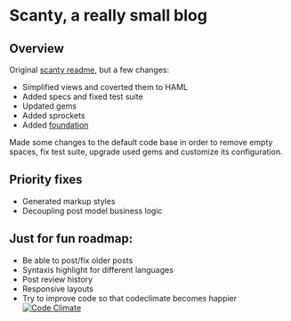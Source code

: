 # Scanty, a really small blog

## Overview

Original [scanty
readme](https://github.com/chischaschos/scanty/blob/master/README.rdoc), but a
few changes:

- Simplified views and coverted them to HAML
- Added specs and fixed test suite
- Updated gems
- Added sprockets
- Added [foundation](http://foundation.zurb.com/)

Made some changes to the default code base in
order to remove empty spaces, fix test suite, upgrade used gems and
customize its configuration.

## Priority fixes

- Generated markup styles
- Decoupling post model business logic

## Just for fun roadmap:

- Be able to post/fix older posts
- Syntaxis highlight for different languages
- Post review history
- Responsive layouts
- Try to improve code so that codeclimate becomes happier [![Code Climate](https://codeclimate.com/badge.png)](https://codeclimate.com/github/chischaschos/scanty)
